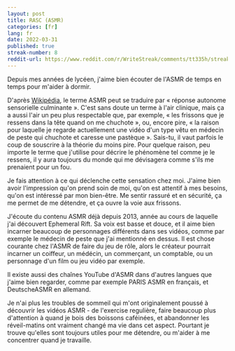 ```yaml
---
layout: post
title: RASC (ASMR) 
categories: [fr]
lang: fr
date: 2022-03-31
published: true
streak-number: 8
reddit-url: https://www.reddit.com/r/WriteStreak/comments/tt335h/streak_8_rasc_asmr/
---
```

Depuis mes années de lycéen, j'aime bien écouter de l'ASMR de temps en temps pour m'aider à dormir.

D'après [Wikipédia](https://fr.wikipedia.org/wiki/Autonomous_sensory_meridian_response), le terme ASMR peut se traduire par « réponse autonome sensorielle culminante ». C'est sans doute un terme à l'air clinique, mais ça a aussi l'air un peu plus respectable que, par exemple, « les frissons que je ressens dans la tête quand on me chuchote », ou, encore pire, « la raison pour laquelle je regarde actuellement une vidéo d'un type vêtu en médecin de peste qui chuchote et caresse une pastèque ». Sais-tu, il vaut parfois le coup de souscrire à la théorie du moins pire. Pour quelque raison, peu importe le terme que j'utilise pour décrire le phénomène tel comme je le ressens, il y aura toujours du monde qui me dévisagera comme s'ils me prenaient pour un fou.

Je fais attention à ce qui déclenche cette sensation chez moi. J'aime bien avoir l'impression qu'on prend soin de moi, qu'on est attentif à mes besoins, qu'on est intéressé par mon bien-être. Me sentir rassuré et en sécurité, ça me permet de me détendre, et ça ouvre la voie aux frissons.

J'écoute du contenu ASMR déjà depuis 2013, année au cours de laquelle j'ai découvert Ephemeral Rift. Sa voix est basse et douce, et il aime bien incarner beaucoup de personnages différents dans ses vidéos, comme par exemple le médecin de peste que j'ai mentionné en dessus. Il est chose courante chez l'ASMR de faire du jeu de rôle, alors le créateur pourrait incarner un coiffeur, un médécin, un commerçant, un comptable, ou un personnage d'un film ou jeu vidéo par exemple.

Il existe aussi des chaînes YouTube d'ASMR dans d'autres langues que j'aime bien regarder, comme par exemple PARIS ASMR en français, et DeutscheASMR en allemand. 

Je n'ai plus les troubles de sommeil qui m'ont originalement poussé à découvrir les vidéos ASMR - de l'exercise regulière, faire beaucoup plus d'attention à quand je bois des boissons caféinées, et abandonner les réveil-matins ont vraiment changé ma vie dans cet aspect. Pourtant je trouve qu'elles sont toujours utiles pour me détendre, ou m'aider à me concentrer quand je travaille.
